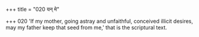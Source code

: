 +++
title = "020 यन् मे"

+++
020	'If my mother, going astray and unfaithful, conceived illicit desires, may my father keep that seed from me,' that is the scriptural text.